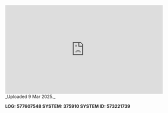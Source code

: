 
<iframe 
  src="https://drive.google.com/file/d/1PJkfQWBOtA9vfM_QeOezu1nM-Y3z5bSt/preview"  
  style="width:100%; aspect-ratio:16/9; border:0;"
  allowfullscreen>
</iframe>
_Uploaded 9 Mar 2025._

**LOG: 577607548
SYSTEM: 375910
SYSTEM ID: 573221739**
